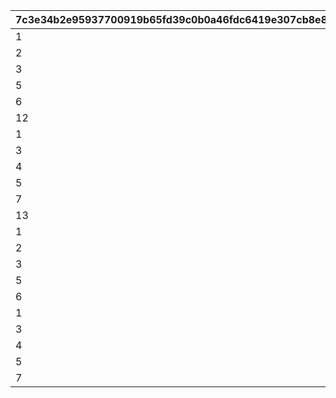 |7c3e34b2e95937700919b65fd39c0b0a46fdc6419e307cb8e8e28ffbeca9b460|c0e83c44a240f7577b23dfb628771b90ad738d17c134dbcbbfd5def881138040|38b775bdb0c1a007431ebf4bab517f19d650bc269b9957bf7a165b94ab07289f|e9f13b0f4987723b40ba547fdf3e38d1d9e1707a5e57cb434cb927f73b1aca59|7e9a6af2ef762395317d0ed9f2a2039d7ce32bf7a00cdd1c62cb644177b3f13e|dbaa41e4dc06c30f4930cd5075bbbda4ea039a6eb7f9347c241ae410678b3815|0c5b7ee47d64ff46110f2f1264107393b6607f5dae9b40302f0f7a301b621bca|
| --- | --- | --- | --- | --- | --- | --- |
|1|250|200|1004|100|150|50|
|2|400|320|1004|160|240|80|
|3|250|200|1004|100|150|50|
|5|250|200|1004|100|150|50|
|6|400|320|1004|160|240|80|
|12|3|2|1004|1|1|1|
|1|250|200|1005|100|150|50|
|3|250|200|1005|100|150|50|
|4|400|320|1005|160|240|80|
|5|250|200|1005|100|150|50|
|7|400|320|1005|160|240|80|
|13|3|2|1005|1|1|1|
|1|125|100|1010|50|75|25|
|2|200|160|1010|80|120|40|
|3|125|100|1010|50|75|25|
|5|125|100|1010|50|75|25|
|6|200|160|1010|80|120|40|
|1|125|100|1011|50|75|25|
|3|125|100|1011|50|75|25|
|4|200|160|1011|80|120|40|
|5|125|100|1011|50|75|25|
|7|200|160|1011|80|120|40|